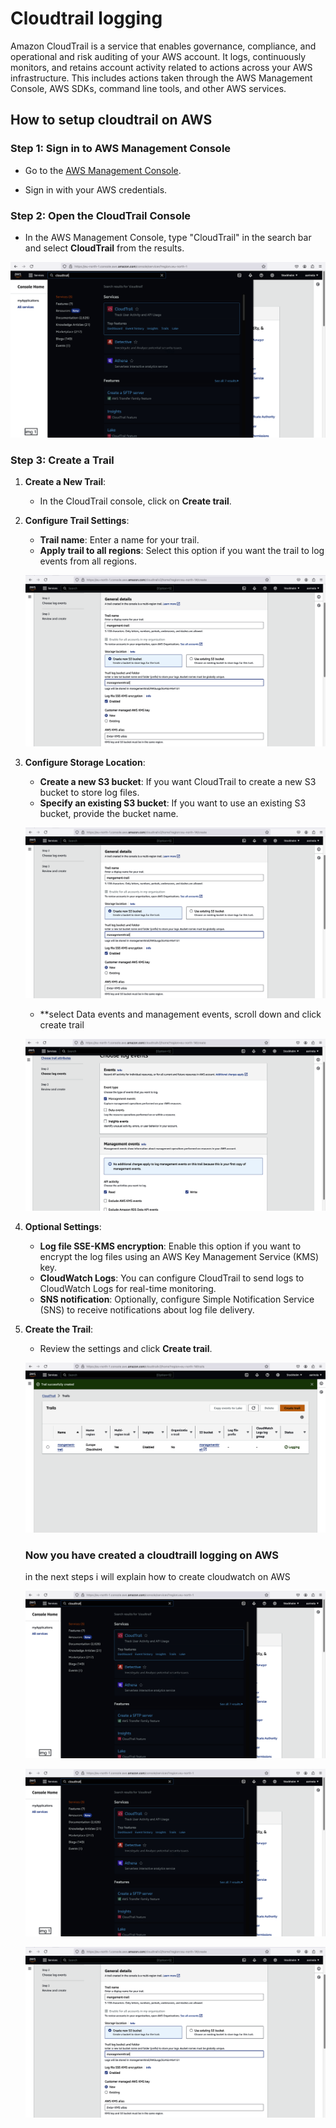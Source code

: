 # Cloudtrail logging
 Amazon CloudTrail is a service that enables governance, compliance, and operational and risk auditing of your AWS account. It logs, continuously monitors, and retains account activity related to actions across your AWS infrastructure. This includes actions taken through the AWS Management Console, AWS SDKs, command line tools, and other AWS services.
## How to setup cloudtrail on AWS 
### Step 1: Sign in to AWS Management Console
- Go to the [AWS Management Console](https://aws.amazon.com/console/).

- Sign in with your AWS credentials.
### Step 2: Open the CloudTrail Console
- In the AWS Management Console, type "CloudTrail" in the search bar and select **CloudTrail** from the results.

![markdown logo](<AWS TASK WEEK 4/img1CT.png>)

### Step 3: Create a Trail
1. **Create a New Trail**:
   - In the CloudTrail console, click on **Create trail**.
2. **Configure Trail Settings**:
   - **Trail name**: Enter a name for your trail.
   - **Apply trail to all regions**: Select this option if you want the trail to log events from all regions.

   ![markdown logo](<AWS%20TASK%20WEEK%204/img2CT.png>) 
3. **Configure Storage Location**:
   - **Create a new S3 bucket**: If you want CloudTrail to create a new S3 bucket to store log files.
   - **Specify an existing S3 bucket**: If you want to use an existing S3 bucket, provide the bucket name.

   ![markdown logo](<AWS TASK WEEK 4/img2CT.png>)
   - **select Data events and management events, scroll down and click create trail

   ![markdown logo](<AWS TASK WEEK 4/img3CT.png>)
4. **Optional Settings**:
   - **Log file SSE-KMS encryption**: Enable this option if you want to encrypt the log files using an AWS Key Management Service (KMS) key.
   - **CloudWatch Logs**: You can configure CloudTrail to send logs to CloudWatch Logs for real-time monitoring.
   - **SNS notification**: Optionally, configure Simple Notification Service (SNS) to receive notifications about log file delivery.
5. **Create the Trail**:
   - Review the settings and click **Create trail**.


   ![markdown logo](<AWS TASK WEEK 4/img4CT.png>)
   ### Now you have created a cloudtraill logging on AWS
   in the next steps i will explain how to create cloudwatch on AWS


   
   ![markdown logo](https://github.com/puffdaad/cybersecstudy/blob/main/AWS%20TASK%20WEEK%204/img1CT.png)

   ![alt text](https://github.com/puffdaad/cybersecstudy/blob/main/AWS%20TASK%20WEEK%204/img1CT.png)
   
    ![markdown logo](<AWS%20TASK%20WEEK%204/img2CT.png>) 